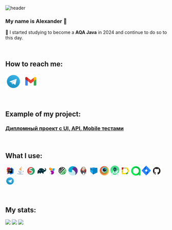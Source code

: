 ![header](https://capsule-render.vercel.app/api?type=waving&color=gradient&customColorList=10&height=160&section=header&text=Hi%20there!&fontAlignY=34&fontAlign=15&fontSize=52&animation=twinkling&fontColor=FFFFDD)

### My name is Alexander 👋
🌱 I started studying to become a **AQA Java** in 2024 and continue to do so to this day.

<br>
  
## How to reach me:
<a href="https://t.me/SandroUnknown"><img width="50px" alt="Telegram" title="Telegram" src="media/logo/Telegram.svg"/></a>
<a href="mailto:SandroUnknown1991@gmail.com"><img width="50px" alt="Write me Email" title="Gmail" src="media/logo/Gmail.svg"/></a>

<br>

## Example of my project:
### [Дипломный проект с UI, API, Mobile тестами](https://github.com/SandroUnknown/QA-Start-graduate-work-todoist)

<br>

## What I use:
<a href="https://www.jetbrains.com/idea"><img src="media/logo/Intelij_IDEA.svg" width="5.7%" height="5.7%" alt="Intellij IDEA"/></a>
<a href="https://www.java.com"><img src="media/logo/Java.svg" width="5.7%" height="5.7%" alt="Java"/></a>
<a href="https://junit.org/junit5"><img src="media/logo/JUnit5.svg" width="5.7%" height="5.7%" alt="JUnit 5"/></a>
<a href="https://gradle.org"><img src="media/logo/Gradle.svg" width="5.7%" height="5.7%" alt="Gradle"/></a>
<a href="https://selenide.org"><img src="media/logo/Selenide.svg" width="5.7%" height="5.7%" alt="Selenide"/></a>
<a href="https://rest-assured.io"><img src="media/logo/Rest_Assured.svg" width="5.7%" height="5.7%" alt="REST Assured"/></a>
<a href="https://appium.io"><img src="media/logo/Appium.svg" width="5.7%" height="5.7%" alt="Appium"/></a>
<a href="https://www.jenkins.io"><img src="media/logo/Jenkins.svg" width="5.7%" height="5.7%" alt="Jenkins"/></a>
<a href="https://aerokube.com/selenoid"><img src="media/logo/Selenoid.svg" width="5.7%" height="5.7%" alt="Selenoid"/></a>
<a href="https://www.browserstack.com"><img src="media/logo/Browserstack.svg" width="5.7%" height="5.7%" alt="Browserstack"/></a>
<a href="https://developer.android.com"><img src="media/logo/Android_Studio.svg" width="5.7%" height="5.7%" alt="Android Studio"/></a>
<a href="https://allurereport.org"><img src="media/logo/Allure.svg" width="5.7%" height="5.7%" alt="Allure Report"/></a>
<a href="https://qameta.io"><img src="media/logo/AllureTestOps.svg" width="5.7%" height="5.7%" alt="Allure TestOps"/></a>
<a href="https://www.atlassian.com/software/jira"><img src="media/logo/Jira.svg" width="5.7%" height="5.7%" alt="Jira"/></a>
<a href="https://github.com"><img src="media/logo/Github.svg" width="5.7%" height="5.7%" alt="Github"/></a>
<a href="https://telegram.org/"><img src="media/logo/Telegram.svg" width="5.7%" height="5.7%" alt="Telegram"/></a>

<br>

## My stats:
![](http://github-profile-summary-cards.vercel.app/api/cards/profile-details?username=SandroUnknown&theme=blueberry)
![](http://github-profile-summary-cards.vercel.app/api/cards/repos-per-language?username=SandroUnknown&theme=blueberry)
![](http://github-profile-summary-cards.vercel.app/api/cards/stats?username=SandroUnknown&theme=blueberry)







<!--
**SandroUnknown/SandroUnknown** is a ✨ _special_ ✨ repository because its `README.md` (this file) appears on your GitHub profile.

Here are some ideas to get you started:

- 🔭 I’m currently working on ...
- 🌱 I’m currently learning ...
- 👯 I’m looking to collaborate on ...
- 🤔 I’m looking for help with ...
- 💬 Ask me about ...
- 📫 How to reach me: ...
- 😄 Pronouns: ...
- ⚡ Fun fact: ...
-->
